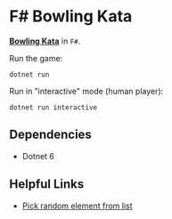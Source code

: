 # F# Bowling Kata

**[Bowling Kata](https://codingdojo.org/kata/Bowling/)** in `F#`.

Run the game: 

`dotnet run`

Run in "interactive" mode (human player): 

`dotnet run interactive`

## Dependencies
* Dotnet 6

## Helpful Links
* [Pick random element from list](https://zetcode.com/fsharp/random/)